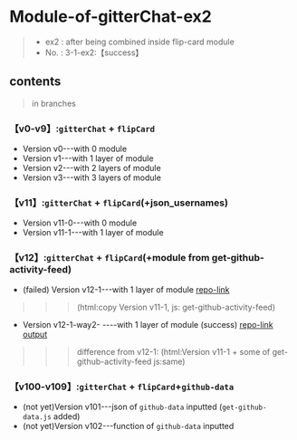 # Module-of-gitterChat-ex2
>- ex2 : after being combined inside flip-card module
>- No. : 3-1-ex2:【success】

##  contents
>in branches

### 【v0-v9】:`gitterChat` + `flipCard`
- Version v0---with 0 module
- Version v1---with 1 layer  of module
- Version v2---with 2 layers of module
- Version v3---with 3 layers of module

### 【v11】:`gitterChat` + `flipCard`(+json_usernames)
- Version v11-0---with 0 module
- Version v11-1---with 1 layer  of module

### 【v12】:`gitterChat` + `flipCard`(+module from get-github-activity-feed)
- (failed) Version v12-1---with 1 layer  of module  [repo-link](https://github.com/kiecoo/de-for-testingOutput/tree/16b72984d4e69c61417d300affcdf46bb2da4d73)
>>>  (html:copy Version v11-1,    js: get-github-activity-feed)
- Version v12-1-way2- ----with 1 layer  of module  (success)  [repo-link](https://github.com/kiecoo/de-for-testingOutput) [output](https://i.imgur.com/lYyPP7t.png)
>>> difference from v12-1: (html:Version v11-1 + some of  get-github-activity-feed    js:same)

### 【v100-v109】:`gitterChat` + `flipCard`+`github-data`
- (not yet)Version v101---json of `github-data` inputted (`get-github-data.js` added)
- (not yet)Version v102---function of `github-data` inputted

